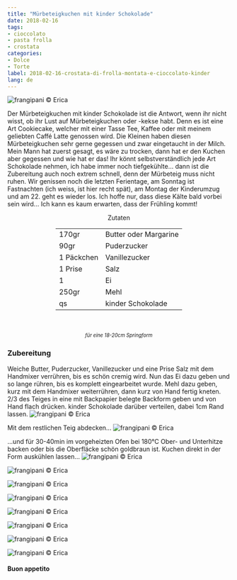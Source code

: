 ```yaml
---
title: "Mürbeteigkuchen mit kinder Schokolade"
date: 2018-02-16
tags:
- cioccolato
- pasta frolla
- crostata
categories:
- Dolce
- Torte 
label: 2018-02-16-crostata-di-frolla-montata-e-cioccolato-kinder
lang: de 
---
```

![](../2018-02-16-crostata-di-frolla-montata-e-cioccolato-kinder/header.jpg "frangipani © Erica")

Der Mürbeteigkuchen mit kinder Schokolade ist die Antwort, wenn ihr nicht wisst, ob ihr Lust auf Mürbeteigkuchen oder -kekse habt. Denn es ist eine Art Cookiecake, welcher mit einer Tasse Tee, Kaffee oder mit meinem geliebten Caffé Latte genossen wird. Die Kleinen haben diesen Mürbeteigkuchen sehr gerne gegessen und zwar eingetaucht in der Milch. Mein Mann hat zuerst gesagt, es wäre zu trocken, dann hat er den Kuchen aber gegessen und wie hat er das! Ihr könnt selbstverständlich jede Art Schokolade nehmen, ich habe immer noch tiefgekühlte... dann ist die Zubereitung auch noch extrem schnell, denn der Mürbeteig muss nicht ruhen. Wir genissen noch die letzten Ferientage, am Sonntag ist Fastnachten (ich weiss, ist hier recht spät), am Montag der Kinderumzug und am 22. geht es wieder los. Ich hoffe nur, dass diese Kälte bald vorbei sein wird... Ich kann es kaum erwarten, dass der Frühling kommt!

<div id="wrapper" style="text-align: center">
  <div id="yourdiv" style="display: inline-block;">
    <div class="ingredients">
      <div class="ingredients-title">Zutaten</div>
      <table>
        <tbody>
          <tr>
            <td>170gr</td>
            <td>Butter oder Margarine</td>
          </tr>
          <tr>
            <td>90gr</td>
            <td>Puderzucker</td>
          </tr>
          <tr>
            <td>1 Päckchen</td>
            <td>Vanillezucker</td>
          </tr>
          <tr>
            <td>1 Prise</td>
            <td>Salz</td>
          </tr>
          <tr>
            <td>1</td>
            <td>Ei</td>
          </tr>
          <tr>
            <td>250gr</td>
            <td>Mehl</td>
          </tr>
          <tr>
            <td>qs</td>
            <td>kinder Schokolade</td>
          </tr>
        </tbody>
      </table>
      <br></br>
      <i class="pull-right" style="font-size: 80%;">für eine 18-20cm Springform</i>
    </div>
  </div>
</div>

<h3>
  <font color="grey">
    <i class="fa-solid fa-gears"></i>
  </font> Zubereitung
</h3>

Weiche Butter, Puderzucker, Vanillezucker und eine Prise Salz mit dem Handmixer verrühren, bis es schön cremig wird. Nun das Ei dazu geben und so lange rühren, bis es komplett eingearbeitet wurde. Mehl dazu geben, kurz mit dem Handmixer weiterrühren, dann kurz von Hand fertig kneten. 2/3 des Teiges in eine mit Backpapier belegte Backform geben und von Hand flach drücken. kinder Schokolade darüber verteilen, dabei 1cm Rand lassen.
![](../2018-02-16-crostata-di-frolla-montata-e-cioccolato-kinder/kinder.jpg "frangipani © Erica")

Mit dem restlichen Teig abdecken...
![](../2018-02-16-crostata-di-frolla-montata-e-cioccolato-kinder/teglia.jpg "frangipani © Erica")

...und für 30-40min im vorgeheizten Ofen bei 180°C Ober- und Unterhitze backen oder bis die Oberfläcke schön goldbraun ist. Kuchen direkt in der Form auskühlen lassen...
![](../2018-02-16-crostata-di-frolla-montata-e-cioccolato-kinder/risultato1.jpg "frangipani © Erica")

![](../2018-02-16-crostata-di-frolla-montata-e-cioccolato-kinder/risultato2.jpg "frangipani © Erica")

![](../2018-02-16-crostata-di-frolla-montata-e-cioccolato-kinder/risultato3.jpg "frangipani © Erica")

![](../2018-02-16-crostata-di-frolla-montata-e-cioccolato-kinder/risultato4.jpg "frangipani © Erica")

![](../2018-02-16-crostata-di-frolla-montata-e-cioccolato-kinder/risultato5.jpg "frangipani © Erica")

![](../2018-02-16-crostata-di-frolla-montata-e-cioccolato-kinder/risultato6.jpg "frangipani © Erica")

![](../2018-02-16-crostata-di-frolla-montata-e-cioccolato-kinder/risultato7.jpg "frangipani © Erica")

![](../2018-02-16-crostata-di-frolla-montata-e-cioccolato-kinder/risultato8.jpg "frangipani © Erica")

<h4>Buon appetito
  <font color="red">
    <i class="fa-regular fa-face-smile"></i>
  </font>
</h4>